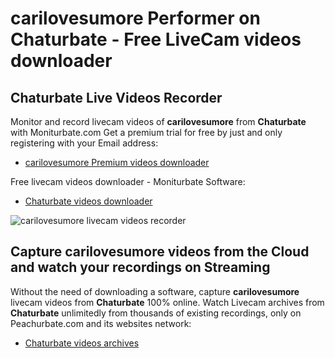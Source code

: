 # carilovesumore Performer on Chaturbate - Free LiveCam videos downloader

## Chaturbate Live Videos Recorder

Monitor and record livecam videos of **carilovesumore** from **Chaturbate** with Moniturbate.com
Get a premium trial for free by just and only registering with your Email address:
* [carilovesumore Premium videos downloader](https://moniturbate.com/request-demo-licence-key.html)

Free livecam videos downloader - Moniturbate Software:
* [Chaturbate videos downloader](https://moniturbate.com/moniturbate-download-software.html)

![carilovesumore livecam videos recorder](https://peachurnet.com/templates/moniturbate-software.png)


## Capture carilovesumore videos from the Cloud and watch your recordings on Streaming

Without the need of downloading a software, capture **carilovesumore** livecam videos from **Chaturbate** 100% online.
Watch Livecam archives from **Chaturbate** unlimitedly from thousands of existing recordings, only on Peachurbate.com and its websites network:
* [Chaturbate videos archives](https://peachurnet.com/)